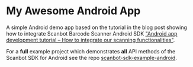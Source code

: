 # My Awesome Android App

A simple Android demo app based on the tutorial in the blog post showing how to integrate Scanbot Barcode Scanner Android SDK
["Android app development tutorial – How to integrate our scanning functionalities"](https://scanbot.io/blog/android-app-development-tutorial-how-to-integrate-our-scanning-functionalities).

For a **full** example project which demonstrates **all** API methods of the Scanbot SDK for Android
see the repo [scanbot-sdk-example-android](https://github.com/doo/scanbot-barcode-scanner-sdk-example-android).

